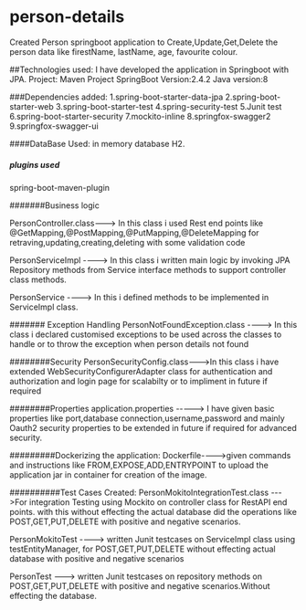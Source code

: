 # person-details
Created Person springboot application to Create,Update,Get,Delete the person data like firestName, lastName, age, favourite colour.

##Technologies used:
I have developed the application in Springboot with JPA.
Project: Maven Project
SpringBoot Version:2.4.2
Java version:8

###Dependencies added:
1.spring-boot-starter-data-jpa
2.spring-boot-starter-web
3.spring-boot-starter-test
4.spring-security-test
5.Junit test
6.spring-boot-starter-security
7.mockito-inline
8.springfox-swagger2
9.springfox-swagger-ui

####DataBase Used:
in memory database H2.
##### plugins used
spring-boot-maven-plugin

#######Business logic

PersonController.class---> In this class i used Rest end points like @GetMapping,@PostMapping,@PutMapping,@DeleteMapping for retraving,updating,creating,deleting with some validation code

PersonServiceImpl ----> In this class i written main logic by invoking JPA Repository methods from Service interface methods to support controller class methods.

PersonService ----> In this i defined methods to be implemented in ServiceImpl class.

####### Exception Handling
PersonNotFoundException.class ----> In this class i declared customised exceptions to be used across the classes to handle or to throw the exception when person details not found

########Security
PersonSecurityConfig.class--->In this class i have extended WebSecurityConfigurerAdapter class for authentication and authorization and login page for scalabilty or to impliment in future if required

########Properties
application.properties -----> I have given basic properties like port,database connection,username,password and mainly Oauth2 security properties to be extended in future if required for advanced security.

#########Dockerizing the application:
Dockerfile---->given commands and instructions like FROM,EXPOSE,ADD,ENTRYPOINT to upload the application jar in container for creation of the image.


##########Test Cases Created:
PersonMokitoIntegrationTest.class --->For integration Testing using Mockito on controller class for RestAPI end points.
with this without effecting the actual database did the operations like POST,GET,PUT,DELETE with positive and negative scenarios.

PersonMokitoTest  ----> written Junit testcases on ServiceImpl class using testEntityManager,
for POST,GET,PUT,DELETE without effecting actual database with positive and negative scenarios

PersonTest ---> written Junit testcases on repository methods on POST,GET,PUT,DELETE with positive and negative scenarios.Without effecting the database.



